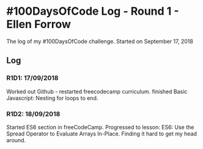 # #100DaysOfCode Log - Round 1 - Ellen Forrow

The log of my #100DaysOfCode challenge. Started on September 17, 2018

## Log

### R1D1: 17/09/2018
Worked out Github - restarted freecodecamp curriculum. finished Basic Javascript: Nesting for loops to end.

### R1D2: 18/09/2018 
Started ES6 section in freeCodeCamp. Progressed to lesson: ES6: Use the Spread Operator to Evaluate Arrays In-Place. Finding it hard to get my head around.

